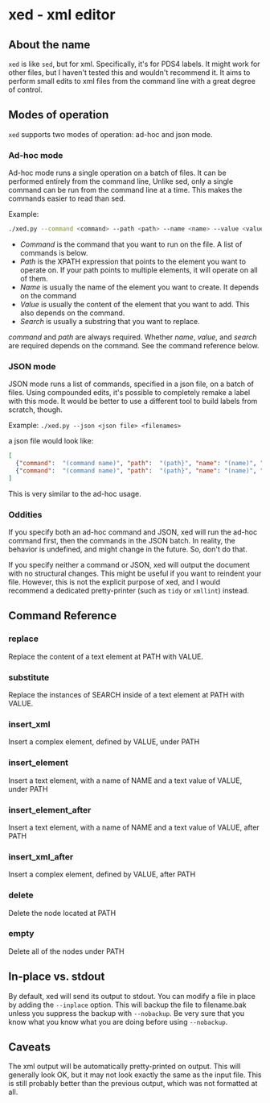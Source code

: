 # xed - xml editor

## About the name

`xed` is like `sed`, but for xml. Specifically, it's for PDS4 labels. It might work for other files, but I haven't tested this and wouldn't recommend it. It aims to perform small edits to xml files from the command line with a great degree of control.

## Modes of operation

`xed` supports two modes of operation: ad-hoc and json mode.

### Ad-hoc mode

Ad-hoc mode runs a single operation on a batch of files. It can be performed entirely from the command line, Unlike sed, only a single command can be run from the command line at a time. This makes the commands easier to read than sed.

Example:
```bash
./xed.py --command <command> --path <path> --name <name> --value <value> <files>
````

* *Command* is the command that you want to run on the file. A list of commands is below.
* *Path* is the XPATH expression that points to the element you want to operate on. If your path points to multiple elements, it will operate on all of them.
* *Name* is usually the name of the element you want to create. It depends on the command
* *Value* is usually the content of the element that you want to add. This also depends on the command.
* *Search* is usually a substring that you want to replace.


*command* and *path* are always required. Whether *name*, *value*, and *search* are required depends on the command. See the command reference below.

### JSON mode

JSON mode runs a list of commands, specified in a json file, on a batch of files. Using compounded edits, it's possible to completely remake a label with this mode. It would be better to use a different tool to build labels from scratch, though.

Example:
`./xed.py --json <json file> <filenames>`

a json file would look like:

```json
[
  {"command":  "(command name)", "path":  "(path}", "name": "(name)", "value": "(value)" },
  {"command":  "(command name)", "path":  "(path}", "name": "(name)", "value": "(value)" }
]
```

This is very similar to the ad-hoc usage.

### Oddities

If you specify both an ad-hoc command and JSON, xed will run the ad-hoc command first, then the commands in the JSON
batch. In reality, the behavior is undefined, and might change in the future. So, don't do that.

If you specify neither a command or JSON, xed will output the document with no structural changes. This might be useful
if you want to reindent your file. However, this is not the explicit purpose of xed, and I would recommend a dedicated
pretty-printer (such as `tidy` or `xmllint`) instead.

## Command Reference

### replace

Replace the content of a text element at PATH with VALUE.

### substitute

Replace the instances of SEARCH inside  of a text element at PATH with VALUE.


### insert_xml

Insert a complex element, defined by VALUE, under PATH

### insert_element

Insert a text element, with a name of NAME and a text value of VALUE, under PATH

### insert_element_after

Insert a text element, with a name of NAME and a text value of VALUE, after PATH

### insert_xml_after

Insert a complex element, defined by VALUE, after PATH

### delete

Delete the node located at PATH

### empty

Delete all of the nodes under PATH

## In-place vs. stdout

By default, xed will send its output to stdout. You can modify a file in place by adding the `--inplace` option. This will backup the file to filename.bak unless you suppress the backup with `--nobackup`. Be very sure that you know what you know what you are doing before using `--nobackup`.

## Caveats

The xml output will be automatically pretty-printed on output. This will generally look OK, but it may not look exactly
the same as the input file. This is still probably better than the previous output, which was not formatted
at all.

